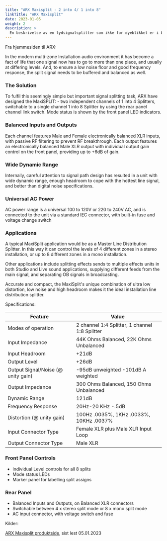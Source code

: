 ```yaml
---
title: "ARX Maxisplit - 2 into 4/ 1 into 8"
linkTitle: "ARX Maxisplit"
date: 2023-01-05
weight: 2
description: >
  En beskrivelse av en lydsignalsplitter som ikke for øyeblikket er i bruk.
---
```


Fra hjemmesiden til ARX:

In the modern multi-zone Installation audio environment it has become a fact of life that one signal now has to go to more than one place, and usually at differing levels. And, to ensure a low noise floor and good frequency response, the split signal needs to be buffered and balanced as well. 

### The Solution
To fulfil this seemingly simple but important signal splitting task, ARX have designed the MaxiSPLIT: - two independent channels of 1 into 4 Splitters, switchable to a single channel 1 into 8 Splitter by using the rear panel channel link switch. Mode status is shown by the front panel LED indicators.

### Balanced Inputs and Outputs
Each channel features Male and Female electronically balanced XLR inputs, with passive RF filtering to prevent RF breakthrough.
Each output features an electronically balanced Male XLR output with individual output gain control on the front panel, providing up to +6dB of gain.

### Wide Dynamic Range
Internally, careful attention to signal path design has resulted in a unit with wide dynamic range, enough headroom to cope with the hottest line signal, and better than digital noise specifications.

### Universal AC Power
AC power range is a universal 100 to 120V or 220 to 240V AC, and is connected to the unit via a standard IEC connector, with built-in fuse and voltage change switch

### Applications
A typical MaxiSplit application would be as a Master Line Distribution Splitter. In this way it can control the levels of 4 different zones in a stereo installation, or up to 8 different zones in a mono installation.

Other applications include splitting effects sends to multiple effects units in both Studio and Live sound applications, supplying different feeds from the main signal, and separating OB signals in broadcasting.

Accurate and compact, the MaxiSplit's unique combination of ultra low distortion, low noise and high headroom makes it the ideal installation line distribution splitter.

Specifications:

| Feature | Value |
|---------|-------|
| Modes of operation | 2 channel 1:4 Splitter, 1 channel 1:8 Splitter|
| Input Impedance | 44K Ohms Balanced, 22K Ohms Unbalanced |
| Input Headroom | +21dB |
| Output Level | +26dB |
| Output Signal/Noise (@ unity gain) | -95dB unweighted -101dB A weighted |
| Output Impedance | 300 Ohms Balanced, 150 Ohms Unbalanced |
| Dynamic Range | 121dB |
| Frequency Response | 20Hz-20 KHz -.5dB |
| Distortion (@ unity gain)| 100Hz .0035%, 1KHz .0033%, 10KHz .0037% |
| Input Connector Type | Female XLR plus Male XLR Input Loop |
| Output Connector Type | Male XLR |

### Front Panel Controls

- Individual Level controls for all 8 splits
- Mode status LEDs
- Marker panel for labelling split assigns

### Rear Panel

- Balanced Inputs and Outputs, on Balanced XLR connectors
- Switchable between 4 x stereo split mode or 8 x mono split mode
- AC input connector, with voltage switch and fuse

Kilder:

[ARX Maxisplit produktside](https://arx.com.au/worldwide/MaxiSplit.htm), sist lest 05.01.2023